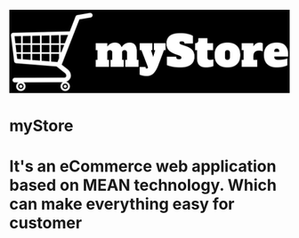 ![logo](https://github.com/pratikand7/myStore/blob/Admin/myStore.png)
# myStore
<h1>It's an eCommerce web application based on MEAN technology. Which can make everything easy for customer </h1>

